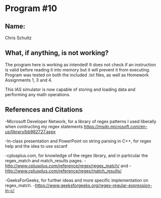 # Program #10

## Name:
Chris Schultz

## What, if anything, is not working?
The program here is working as intended! It does not check if an instruction is valid before reading it into memory but it will prevent it from executing. Program was tested on both the included .txt files, as well as Homework Assignments 1, 3 and 4.

This IAS simulator is now capable of storing and loading data and performing any math operations.

## References and Citations
-Microsoft Developer Network, for a library of regex patterns I used liberally when contructing my regex statements
https://msdn.microsoft.com/en-us/library/bb982727.aspx

-In-class presentation and PowerPoint on string parsing in C++, for regex help and the idea to use sscanf

-cplusplus.com, for knowledge of the regex library, and in particular the regex_match and match_results pages.
  -http://www.cplusplus.com/reference/regex/regex_match/ and 
  -http://www.cplusplus.com/reference/regex/match_results/

-GeeksForGeeks, for further ideas and more specific implementation on regex_match.
  -https://www.geeksforgeeks.org/regex-regular-expression-in-c/

